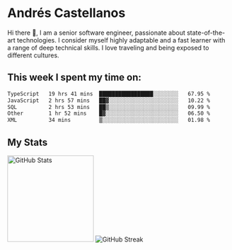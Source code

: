 # Andrés Castellanos

Hi there 👋, I am a senior software engineer, passionate about state-of-the-art technologies. I consider myself highly adaptable and a fast learner with a range of deep technical skills. I love traveling and being exposed to different cultures.

## This week I spent my time on:

<!--START_SECTION:waka-->

```txt
TypeScript   19 hrs 41 mins  █████████████████░░░░░░░░   67.95 %
JavaScript   2 hrs 57 mins   ██▓░░░░░░░░░░░░░░░░░░░░░░   10.22 %
SQL          2 hrs 53 mins   ██▒░░░░░░░░░░░░░░░░░░░░░░   09.99 %
Other        1 hr 52 mins    █▓░░░░░░░░░░░░░░░░░░░░░░░   06.50 %
XML          34 mins         ▒░░░░░░░░░░░░░░░░░░░░░░░░   01.98 %
```

<!--END_SECTION:waka-->

## My Stats

<img height="195" src="https://github-readme-stats.vercel.app/api?username=andrescv&show_icons=true&theme=onedark&hide_border=true&card_width=495" alt="GitHub Stats" />

<img src="https://streak-stats.demolab.com?user=andrescv&theme=one-dark-pro&hide_border=true" alt="GitHub Streak" />
